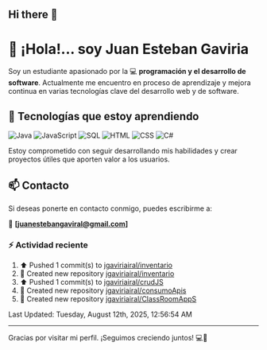 ## Hi there 👋

# 👋 ¡Hola!... soy Juan Esteban Gaviria 

Soy un estudiante apasionado por la 
:computer: **programación y el desarrollo de software**. 
Actualmente me encuentro en proceso de aprendizaje y mejora continua en varias tecnologías clave del desarrollo web y de software.

## 🚀 Tecnologías que estoy aprendiendo

<p align="left">
  <img src="https://img.shields.io/badge/Java-007396?style=for-the-badge&logo=java&logoColor=white" alt="Java" />
  <img src="https://img.shields.io/badge/JavaScript-F7DF1E?style=for-the-badge&logo=javascript&logoColor=black" alt="JavaScript" />
  <img src="https://img.shields.io/badge/SQL-4479A1?style=for-the-badge&logo=postgresql&logoColor=white" alt="SQL" />
  <img src="https://img.shields.io/badge/HTML5-E34F26?style=for-the-badge&logo=html5&logoColor=white" alt="HTML" />
  <img src="https://img.shields.io/badge/CSS3-1572B6?style=for-the-badge&logo=css3&logoColor=white" alt="CSS" />
  <img src="https://img.shields.io/badge/C%23-239120?style=for-the-badge&logo=c-sharp&logoColor=white" alt="C#" />
</p>

Estoy comprometido con seguir desarrollando mis habilidades y crear proyectos útiles que aporten valor a los usuarios.

## 📫 Contacto

Si deseas ponerte en contacto conmigo, puedes escribirme a:

📧 **[juanestebangaviral@gmail.com]**


### :zap: Actividad reciente
<!--RECENT_ACTIVITY:start-->
1. ⬆️ Pushed 1 commit(s) to [jgaviriairal/inventario](https://github.com/jgaviriairal/inventario)<br>
2. 📔 Created new repository [jgaviriairal/inventario](https://github.com/jgaviriairal/inventario)<br>
3. ⬆️ Pushed 1 commit(s) to [jgaviriairal/crudJS](https://github.com/jgaviriairal/crudJS)<br>
4. 📔 Created new repository [jgaviriairal/consumoApis](https://github.com/jgaviriairal/consumoApis)<br>
5. 📔 Created new repository [jgaviriairal/ClassRoomAppS](https://github.com/jgaviriairal/ClassRoomAppS)<br>
<!--RECENT_ACTIVITY:end-->

<!--RECENT_ACTIVITY:last_update-->
Last Updated: Tuesday, August 12th, 2025, 12:56:54 AM
<!--RECENT_ACTIVITY:last_update_end-->

---

Gracias por visitar mi perfil. ¡Seguimos creciendo juntos! 💻🌱
